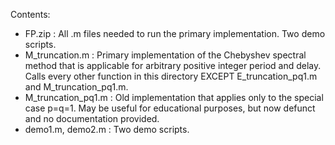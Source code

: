 Contents:
- FP.zip : All .m files needed to run the primary implementation. Two demo scripts.
- M_truncation.m : Primary implementation of the Chebyshev spectral method that is applicable for arbitrary positive integer period and delay. Calls every other function in this directory EXCEPT E_truncation_pq1.m and M_truncation_pq1.m.
- M_truncation_pq1.m : Old implementation that applies only to the special case p=q=1. May be useful for educational purposes, but now defunct and no documentation provided.
- demo1.m, demo2.m : Two demo scripts.